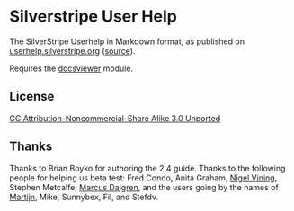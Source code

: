 # Silverstripe User Help

The SilverStripe Userhelp in Markdown format, as published on
[userhelp.silverstripe.org](http://userhelp.silverstripe.org) 
([source](https://github.com/silverstripe/userhelp.silverstripe.org)).

Requires the [docsviewer](https://github.com/silverstripe/silverstripe-docsviewer) module.

## License

[CC Attribution-Noncommercial-Share Alike 3.0 Unported](http://creativecommons.org/licenses/by-nc-sa/3.0/)

## Thanks

Thanks to Brian Boyko for authoring the 2.4 guide.
Thanks to the following people for helping us beta test:
Fred Condo, Anita Graham, [Nigel Vining](http://www.greenskate.co.nz/), Stephen Metcalfe, 
[Marcus Dalgren](http://www.dragnet.se/), and the users going by the names of [Martijn](http://www.axyrmedia.nl/), Mike, Sunnybex, Fil, and Stefdv.